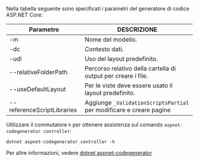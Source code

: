 Nella tabella seguente sono specificati i parametri del generatore di codice ASP.NET Core:

| Parametro               | DESCRIZIONE|
| ----------------- | ------------ |
| -m  | Nome del modello. |
| -dc  | Contesto dati. |
| -udl | Uso del layout predefinito. |
| --relativeFolderPath | Percorso relativo della cartella di output per creare i file. |
| --useDefaultLayout | Per le viste deve essere usato il layout predefinito. |
| --referenceScriptLibraries | Aggiunge `_ValidationScriptsPartial` per modificare e creare pagine |

Utilizzare il commutatore `h` per ottenere assistenza sul comando `aspnet-codegenerator controller`:

```dotnetcli
dotnet aspnet-codegenerator controller -h
```

Per altre informazioni, vedere [dotnet aspnet-codegenerator](xref:fundamentals/tools/dotnet-aspnet-codegenerator)
